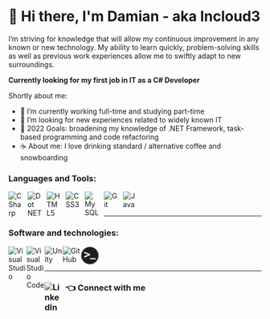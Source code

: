 # 👋 Hi there, I'm Damian - aka Incloud3 

I’m striving for knowledge that will allow my continuous improvement in any known or new technology. My ability to learn quickly, problem-solving skills as well as previous work experiences allow me to swiftly adapt to new surroundings.

**Currently looking for my first job in IT as a C# Developer**

Shortly about me:
<br />
- 🌱 I’m currently working full-time and studying part-time
- 👯 I’m looking for new experiences related to widely known IT
- 🥅 2022 Goals: broadening my knowledge of .NET Framework, task-based programming and code refactoring
- ☕ About me: I love drinking standard / alternative coffee and snowboarding

### Languages and Tools:
[<img align="left" alt="CSharp" width="28px" src="https://cdn.worldvectorlogo.com/logos/c--4.svg" style="padding-right:10px;" />](https://docs.microsoft.com/en-us/dotnet/csharp/programming-guide/)
[<img align="left" alt="Dot NET" width="28px" src="https://raw.githubusercontent.com/dotnet/brand/6afb87c4c601815acdc5d313ba15bded910ade36/logo/dotnet-logo.svg" style="padding-right:10px;" />](https://dotnet.microsoft.com/en-us/)
[<img align="left" alt="HTML5" width="28px" src="https://cdn.worldvectorlogo.com/logos/html-1.svg" style="padding-right:10px;" />](https://developer.mozilla.org/en-US/docs/Glossary/HTML5)
[<img align="left" alt="CSS3" width="28px" src="https://cdn.worldvectorlogo.com/logos/css-3.svg" style="padding-right:10px;" />](https://developer.mozilla.org/en-US/docs/Web/CSS)
[<img align="left" alt="MySQL" width="28px" src="https://cdn.worldvectorlogo.com/logos/mysql-6.svg" style="padding-right:10px;" />](https://www.mysql.com/)
[<img align="left" alt="Git" width="28px" src="https://cdn.worldvectorlogo.com/logos/git-icon.svg" style="padding-right:10px;" />](https://git-scm.com/)
[<img align="left" alt="Java" width="28px" src="https://cdn.worldvectorlogo.com/logos/java-14.svg" style="padding-right:10px;" />](https://dev.java/)


<br />
<br />

---

### Software and technologies:
<img align="left" alt="Visual Studio" width="36px" src="https://upload.wikimedia.org/wikipedia/commons/thumb/5/59/Visual_Studio_Icon_2019.svg/2060px-Visual_Studio_Icon_2019.svg.png" />
<img align="left" alt="Visual Studio Code" width="36px" src="https://upload.wikimedia.org/wikipedia/commons/thumb/9/9a/Visual_Studio_Code_1.35_icon.svg/2048px-Visual_Studio_Code_1.35_icon.svg.png" />
<img align="left" alt="Unity" width="36px" src="https://cdn.worldvectorlogo.com/logos/unity-69.svg" />
<img align="left" alt="GitHub" width="36px" src="https://cdn.worldvectorlogo.com/logos/github-icon-1.svg" />
<img align="left" alt="Terminal" width="36px" src="https://raw.githubusercontent.com/github/explore/80688e429a7d4ef2fca1e82350fe8e3517d3494d/topics/terminal/terminal.png" />


<br />
<br />

---


### 👈 Connect with me [<img align="left" alt="LinkedIn" width="32px" src="https://cdn.worldvectorlogo.com/logos/linkedin-icon-2.svg" style="padding-right:10px;" />][linkedin]

[linkedin]: https://www.linkedin.com/in/damian-maciag-incloud3
